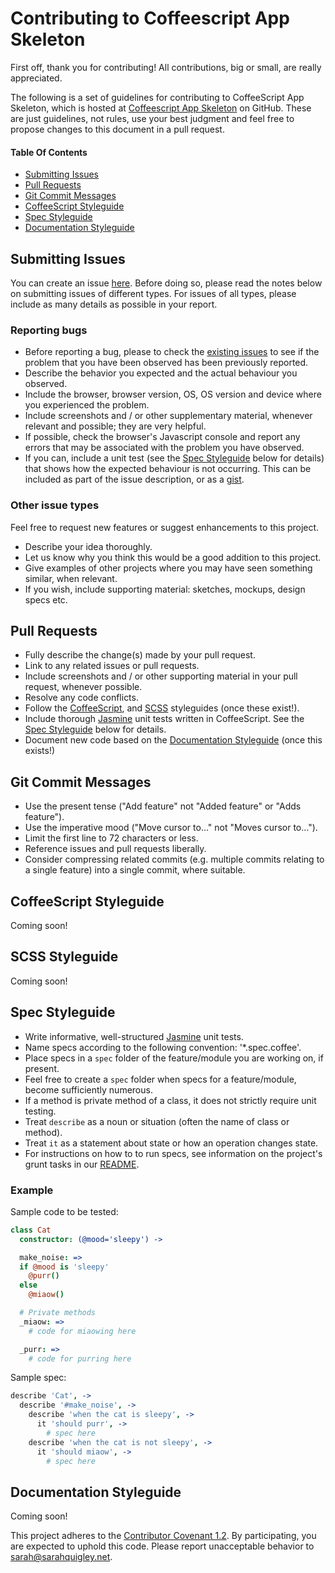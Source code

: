 # Contributing to Coffeescript App Skeleton

First off, thank you for contributing! All contributions, big or small, are really appreciated.

The following is a set of guidelines for contributing to CoffeeScript App Skeleton, which is hosted at [Coffeescript App Skeleton](https://github.com/mstewart/coffeescript-app-skeleton) on GitHub. These are just guidelines, not rules, use your best judgment and feel free to propose changes to this document in a pull request.

#### Table Of Contents

* [Submitting Issues](#submitting-issues)
* [Pull Requests](#pull-requests)
* [Git Commit Messages](#git-commit-messages)
* [CoffeeScript Styleguide](#coffeescript-styleguide)
* [Spec Styleguide](#spec-styleguide)
* [Documentation Styleguide](#documentation-styleguide)

## Submitting Issues

You can create an issue [here](https://github.com/mstewart/coffeescript-app-skeleton/issues/new). Before doing so, please read the notes below on submitting issues of different types. For issues of all types, please include as many details as possible in your report.

### Reporting bugs

* Before reporting a bug, please to check the [existing issues](https://github.com/mstewart/coffeescript-app-skeleton/issues) to see if the problem that you have been observed has been previously reported.
* Describe the behavior you expected and the actual behaviour you observed. 
* Include the browser, browser version, OS, OS version and device where you experienced the problem.
* Include screenshots and / or other supplementary material, whenever relevant and possible; they are very helpful.
* If possible, check the browser's Javascript console and report any errors that may be associated with the problem you have observed. 
* If you can, include a unit test (see the [Spec Styleguide](#spec-styleguide) below for details) that shows how the expected behaviour is not occurring. This can be included as part of the issue description, or as a [gist](https://gist.github.com/).

### Other issue types

Feel free to request new features or suggest enhancements to this project.

* Describe your idea thoroughly.
* Let us know why you think this would be a good addition to this project.
* Give examples of other projects where you may have seen something similar, when relevant.
* If you wish, include supporting material: sketches, mockups, design specs etc.


## Pull Requests

* Fully describe the change(s) made by your pull request.
* Link to any related issues or pull requests.
* Include screenshots and / or other supporting material in your pull request, whenever possible.
* Resolve any code conflicts. 
* Follow the [CoffeeScript](#coffeescript-styleguide), and [SCSS](#scss-styleguide) styleguides (once these exist!).
* Include thorough [Jasmine](http://jasmine.github.io/) unit tests written in CoffeeScript. See the [Spec Styleguide](#spec-styleguide) below for details.
* Document new code based on the [Documentation Styleguide](#documentation-styleguide) (once this exists!)

## Git Commit Messages

* Use the present tense ("Add feature" not "Added feature" or "Adds feature").
* Use the imperative mood ("Move cursor to..." not "Moves cursor to...").
* Limit the first line to 72 characters or less.
* Reference issues and pull requests liberally.
* Consider compressing related commits (e.g. multiple commits  relating to a single feature) into a single commit, where suitable.

## CoffeeScript Styleguide

Coming soon!

## SCSS Styleguide

Coming soon!

## Spec Styleguide

* Write informative, well-structured [Jasmine](http://jasmine.github.io/) unit tests.
* Name specs according to the following convention: '*.spec.coffee'. 
* Place specs in a `spec` folder of the feature/module you are working on, if present.
* Feel free to create a `spec` folder when specs for a feature/module, become sufficiently numerous.
* If a method is private method of a class, it does not strictly require unit testing.
* Treat `describe` as a noun or situation (often the name of class or method).
* Treat `it` as a statement about state or how an operation changes state.
* For instructions on how to to run specs, see information on the project's grunt tasks in our [README](https://github.com/mstewart/coffeescript-app-skeleton#grunt-tasks).

### Example

Sample code to be tested:
```coffee
class Cat
  constructor: (@mood='sleepy') ->

  make_noise: =>
  if @mood is 'sleepy'
    @purr()
  else
    @miaow()

  # Private methods
  _miaow: =>
    # code for miaowing here

  _purr: =>
    # code for purring here
```

Sample spec:
```coffee
describe 'Cat', ->
  describe '#make_noise', ->
    describe 'when the cat is sleepy', ->
      it 'should purr', ->
        # spec here
    describe 'when the cat is not sleepy', ->
      it 'should miaow', ->
        # spec here
```

## Documentation Styleguide

Coming soon!


This project adheres to the [Contributor Covenant 1.2](http://contributor-covenant.org/version/1/2/0). By participating, you are expected to uphold this code. Please report unacceptable behavior to [sarah@sarahquigley.net](mailto:sarah@sarahquigley.net).
